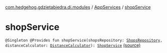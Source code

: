 [com.hedgehog.gdzietabiedra.di.modules](../index.md) / [AppServices](index.md) / [shopService](./shop-service.md)

# shopService

`@Singleton @Provides fun shopService(shopsRepository: `[`ShopsRepository`](../../com.hedgehog.gdzietabiedra.data.db.shops/-shops-repository/index.md)`, distanceCalculator: `[`DistanceCalculator`](../../com.hedgehog.gdzietabiedra.appservice/-distance-calculator/index.md)`): `[`ShopService`](../../com.hedgehog.gdzietabiedra.appservice/-shop-service/index.md) [(source)](https://github.com/asvid/GdzieTaBiedra/tree/master/app/src/main/java/com/hedgehog/gdzietabiedra/di/modules/AppServices.kt#L22)